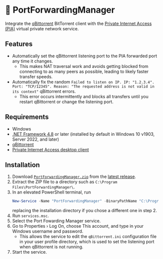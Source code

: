 🚢 PortForwardingManager
===

Integrate the [qBittorrent](https://www.qbittorrent.org) BitTorrent client with the [Private Internet Access (PIA)](https://www.privateinternetaccess.com/) virtual private network service.

## Features
- Automatically set the qBittorrent listening port to the PIA forwarded port any time it changes.
    - This makes NAT traversal work and avoids getting blocked from connecting to as many peers as possible, leading to likely faster transfer speeds.
- Automatically fix the random `Failed to listen on IP. IP: "1.2.3.4". Port: "TCP/12345". Reason: "The requested address is not valid in its context"` qBittorrent errors.
    - This error occurs intermittently and blocks all transfers until you restart qBittorrent or change the listening port.
 
## Requirements
- Windows
- [.NET Framework 4.8](https://dotnet.microsoft.com/en-us/download/dotnet-framework) or later (installed by default in Windows 10 v1903, Server 2022, and later)
- [qBittorrent](https://www.qbittorrent.org/download)
- [Private Internet Access desktop client](https://www.privateinternetaccess.com/download/windows-vpn)

## Installation
1. Download [`PortForwardingManager.zip`](https://github.com/Aldaviva/PortForwardingManager/releases/latest/download/PortForwardingService.zip) from the [latest release](https://github.com/Aldaviva/PortForwardingManager/releases/latest).
1. Extract the ZIP file to a directory such as `C:\Program Files\PortForwardingManager\`.
1. In an elevated PowerShell terminal, run
    ```ps1
    New-Service -Name "PortForwardingManager" -BinaryPathName "C:\Program Files\PortForwardingManager\PortFowardingManager.exe" -DisplayName "Port Forwarding Manager" -Description "Automatically update the qBittorrent listening port to be the Private Internet Access forwarded port whenever it changes."
    ```
    replacing the installation directory if you chose a different one in step 2.
1. Run `services.msc`.
1. Select the Port Fowarding Manager service.
1. Go to Properties › Log On, choose This account, and type in your Windows username and password.
    - This allows the service to edit the `qBittorrent.ini` configuration file in your user profile directory, which is used to set the listening port when qBittorrent is not running.
1. Start the service.
